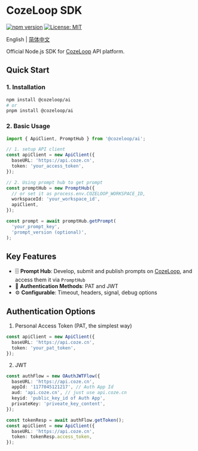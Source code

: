 # CozeLoop SDK

[![npm version](https://img.shields.io/npm/v/%40cozeloop%2Fai)](https://www.npmjs.com/package/@cozeloop/ai)
[![License: MIT](https://img.shields.io/badge/License-MIT-yellow.svg)](https://opensource.org/licenses/MIT)

English | [简体中文](./README.zh-CN.md)

Official Node.js SDK for [CozeLoop](https://loop.coze.cn) API platform.

## Quick Start

### 1. Installation

```sh
npm install @cozeloop/ai
# or
pnpm install @cozeloop/ai
```

### 2. Basic Usage
```typescript
import { ApiClient, PromptHub } from '@cozeloop/ai';

// 1. setup API client
const apiClient = new ApiClient({
  baseURL: 'https://api.coze.cn',
  token: 'your_access_token',
});

// 2. Using prompt hub to get prompt
const promptHub = new PromptHub({
  // or set it as process.env.COZELOOP_WORKSPACE_ID,
  workspaceId: 'your_workspace_id',
  apiClient,
});

const prompt = await promptHub.getPrompt(
  'your_prompt_key',
  'prompt_version (optional)',
);
```

## Key Features
- 🗄️ **Prompt Hub**: Develop, submit and publish prompts on [CozeLoop](https://coze.loop.cn), and access them it via `PromptHub`
- 🔐 **Authentication Methods**: PAT and JWT
- ⚙️ **Configurable**: Timeout, headers, signal, debug options

## Authentication Options

1. Personal Access Token (PAT, the simplest way)
```typescript
const apiClient = new ApiClient({
  baseURL: 'https://api.coze.cn',
  token: 'your_pat_token',
});
```

2. JWT
```typescript
const authFlow = new OAuthJWTFlow({
  baseURL: 'https://api.coze.cn',
  appId: '1177045121217', // Auth App Id
  aud: 'api.coze.cn', // just use api.coze.cn
  keyid: 'public_key_id of Auth App',
  privateKey: 'priveate_key_content',
});

const tokenResp = await authFlow.getToken();
const apiClient = new ApiClient({
  baseURL: 'https://api.coze.cn',
  token: tokenResp.access_token,
});
```
